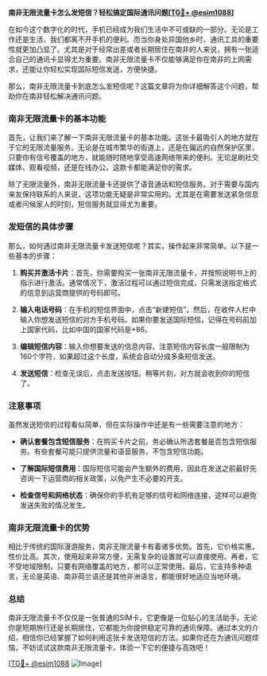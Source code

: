 **南非无限流量卡怎么发短信？轻松搞定国际通讯问题[[TG💪+ @esim1088](https://t.me/s/esim1088)]**

在如今这个数字化的时代，手机已经成为我们生活中不可或缺的一部分。无论是工作还是生活，我们都离不开手机的便利。而当你身处异国他乡时，通讯工具的重要性就更加凸显了。尤其是对于经常出差或者长期居住在南非的人来说，拥有一张适合自己的通讯卡显得尤为重要。南非无限流量卡不仅能够满足你在南非的上网需求，还能让你轻松实现国际短信发送，方便快捷。

那么，南非无限流量卡到底怎么发短信呢？这篇文章将为你详细解答这个问题，帮助你在南非轻松解决通讯问题。

### 南非无限流量卡的基本功能

首先，让我们来了解一下南非无限流量卡的基本功能。这张卡最吸引人的地方就在于它的无限流量服务。无论是在城市繁华的街道上，还是在偏远的自然保护区里，只要你有信号覆盖的地方，就能随时随地享受高速网络带来的便利。无论是刷社交媒体、观看视频，还是在线办公，这款卡都能满足你的需求。

除了无限流量外，南非无限流量卡还提供了语音通话和短信服务。对于需要与国内亲友保持联系的人来说，这项功能无疑是非常实用的。尤其是在需要发送紧急信息或者问候家人的时刻，短信服务就显得尤为重要。

### 发短信的具体步骤

那么，如何通过南非无限流量卡发送短信呢？其实，操作起来非常简单。以下是一些基本的步骤：

1. **购买并激活卡片**：首先，你需要购买一张南非无限流量卡，并按照说明书上的指示进行激活。通常情况下，激活过程可以通过短信完成，只需发送指定格式的信息到运营商提供的号码即可。

2. **输入电话号码**：在手机的短信界面中，点击“新建短信”。然后，在收件人栏中输入你想发送短信的对方手机号码。如果你要发送国际短信，记得在号码前加上国家代码，比如中国的国家代码是+86。

3. **编辑短信内容**：输入你想要发送的信息内容。注意短信内容长度一般限制为160个字符，如果超过这个长度，系统会自动分成多条短信发送。

4. **发送短信**：检查无误后，点击发送按钮。稍等片刻，对方就会收到你的短信了。

### 注意事项

虽然发送短信的过程看似简单，但在实际操作中还是有一些需要注意的地方：

- **确认套餐包含短信服务**：在购买卡片之前，务必确认所选套餐是否包含短信服务。有些套餐可能只提供流量和语音服务，不包含短信功能。
  
- **了解国际短信费用**：国际短信可能会产生额外的费用，因此在发送之前最好先咨询一下运营商的相关政策，以免产生不必要的开支。

- **检查信号和网络状态**：确保你的手机有足够的信号和网络连接，这样可以避免发送失败的情况发生。

### 南非无限流量卡的优势

相比于传统的国际漫游服务，南非无限流量卡有着诸多优势。首先，它价格实惠，性价比高。其次，使用起来非常方便，无需复杂的设置就可以直接使用。再者，它不受地域限制，只要有网络覆盖的地方，都可以正常使用。最后，它支持多种语言，无论是英语、南非荷兰语还是其他非洲语言，都能很好地适应当地环境。

### 总结

南非无限流量卡不仅仅是一张普通的SIM卡，它更像是一位贴心的生活助手。无论你是短期旅行还是长期居住，它都能为你提供稳定可靠的通讯保障。通过本文的介绍，相信你已经掌握了如何利用这张卡发送短信的方法。如果你还在为通讯问题烦恼，不妨试试这款南非无限流量卡，体验一下它的便捷与高效吧！

[[TG💪+ @esim1088](https://t.me/s/esim1088) ![Image](https://i.postimg.cc/4NQfJmqS/Snipaste-2025-05-13-00-14-12.png)]